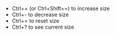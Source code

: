 - Ctrl++ (or Ctrl+Shift+=) to increase size
- Ctrl+- to decrease size
- Ctrl+= to reset size
- Ctrl+? to see current size